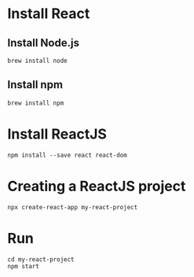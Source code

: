 # Install React


## Install Node.js
```
brew install node
```


## Install npm

```
brew install npm
```

# Install ReactJS
```
npm install --save react react-dom
```

# Creating a ReactJS project

```
npx create-react-app my-react-project
```

# Run

```
cd my-react-project
npm start
```

